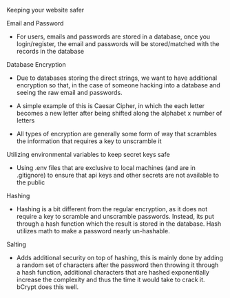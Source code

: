 Keeping your website safer

Email and Password

- For users, emails and passwords are stored in a database, once you login/register, the email and passwords will be stored/matched with the records in the database

Database Encryption

- Due to databases storing the direct strings, we want to have additional encryption so that, in the case of someone hacking into a database and seeing the raw email and passwords.

- A simple example of this is Caesar Cipher, in which the each letter becomes a new letter after being shifted along the alphabet x number of letters

- All types of encryption are generally some form of way that scrambles the information that requires a key to unscramble it

Utilizing environmental variables to keep secret keys safe

- Using .env files that are exclusive to local machines (and are in .gitignore) to ensure that api keys and other secrets are not available to the public

Hashing

- Hashing is a bit different from the regular encryption, as it does not require a key to scramble and unscramble passwords. Instead, its put through a hash function which the result is stored in the database. Hash utilizes math to make a password nearly un-hashable.

Salting

- Adds additional security on top of hashing, this is mainly done by adding a random set of characters after the password then throwing it through a hash function, additional characters that are hashed exponentially increase the complexity and thus the time it would take to crack it. bCrypt does this well.
